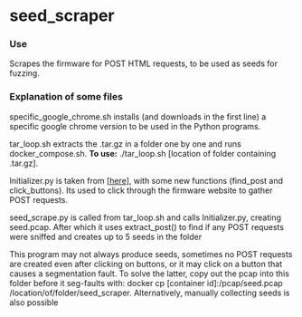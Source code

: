 # seed_scraper
### Use
Scrapes the firmware for POST HTML requests, to be used as seeds for fuzzing.
### Explanation of some files
specific_google_chrome.sh installs (and downloads in the first line) a specific google chrome version to be used in the Python programs.

tar_loop.sh extracts the .tar.gz in a folder one by one and runs docker_compose.sh. **To use:** ./tar_loop.sh [location of folder containing .tar.gz].

Initializer.py is taken from [[here](https://github.com/sefcom/greenhouse/blob/829cbabbb5de64e251dc7f9c2692b2ca39e29b3b/Greenhouse/plugins/Initializer.py)], with some new functions (find_post and click_buttons). Its used to click through the firmware website to gather POST requests.

seed_scrape.py is called from tar_loop.sh and calls Initializer.py, creating seed.pcap. After which it uses extract_post() to find if any POST requests were sniffed and creates up to 5 seeds in the folder

This program may not always produce seeds, sometimes no POST requests are created even after clicking on buttons, or it may click on a button that causes a segmentation fault. To solve the latter, copy out the pcap into this folder before it seg-faults with: docker cp [container id]:/pcap/seed.pcap /location/of/folder/seed_scraper. Alternatively, manually collecting seeds is also possible
